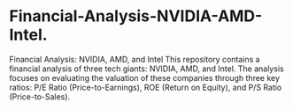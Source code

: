 # Financial-Analysis-NVIDIA-AMD-Intel.
Financial Analysis: NVIDIA, AMD, and Intel  This repository contains a financial analysis of three tech giants: NVIDIA, AMD, and Intel. The analysis focuses on evaluating the valuation of these companies through three key ratios: P/E Ratio (Price-to-Earnings), ROE (Return on Equity), and P/S Ratio (Price-to-Sales).

